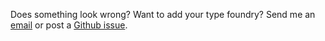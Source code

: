 Does something look wrong? Want to add your type foundry? Send me an
[email](mailto:contact@subsetting.xyz) or post a [Github issue](https://github.com/jfrankl/subsetting.xyz/issues).
